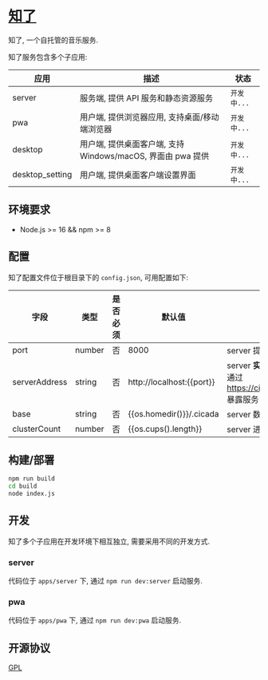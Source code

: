 # [知了](https://cicada.mebtte.com)

知了, 一个自托管的音乐服务.

知了服务包含多个子应用:

| 应用            | 描述                                                        | 状态        |
| --------------- | ----------------------------------------------------------- | ----------- |
| server          | 服务端, 提供 API 服务和静态资源服务                         | `开发中...` |
| pwa             | 用户端, 提供浏览器应用, 支持桌面/移动端浏览器               | `开发中...` |
| desktop         | 用户端, 提供桌面客户端, 支持 Windows/macOS, 界面由 pwa 提供 | `开发中...` |
| desktop_setting | 用户端, 提供桌面客户端设置界面                              | `开发中...` |

## 环境要求

- Node.js >= 16 && npm >= 8

## 配置

知了配置文件位于根目录下的 `config.json`, 可用配置如下:

| 字段          | 类型   | 是否必须 | 默认值                    | 描述                                                                 |
| ------------- | ------ | -------- | ------------------------- | -------------------------------------------------------------------- |
| port          | number | 否       | 8000                      | server 提供服务的端口                                                |
| serverAddress | string | 否       | http://localhost:{{port}} | server **实际**部署地址, 比如通过 https://cicada.mebtte.com 暴露服务 |
| base          | string | 否       | {{os.homedir()}}/.cicada  | server 数据存放目录                                                  |
| clusterCount  | number | 否       | {{os.cups().length}}      | server 进程数量                                                      |

## 构建/部署

```sh
npm run build
cd build
node index.js
```

## 开发

知了多个子应用在开发环境下相互独立, 需要采用不同的开发方式.

### server

代码位于 `apps/server` 下, 通过 `npm run dev:server` 启动服务.

### pwa

代码位于 `apps/pwa` 下, 通过 `npm run dev:pwa` 启动服务.

## 开源协议

[GPL](./license)
